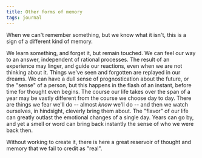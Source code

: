 ```yaml
---
title: Other forms of memory
tags: journal
---
```


When we can't remember something, but we know what it isn't, this is a
sign of a different kind of memory.

We learn something, and forget it, but remain touched.  We can feel our
way to an answer, independent of rational processes.  The result of an
experience may linger, and guide our reactions, even when we are not
thinking about it.  Things we've seen and forgotten are replayed in our
dreams.  We can have a dull sense of prognostication about the future,
or the "sense" of a person, but this happens in the flash of an instant,
before time for thought even begins.  The course our life takes over the
span of a year may be vastly different from the course we choose day to
day.  There are things we fear we'll do -- almost *know* we'll do -- and
then we watch ourselves, in hindsight, cleverly bring them about.  The
"flavor" of our life can greatly outlast the emotional changes of a
single day.  Years can go by, and yet a smell or word can bring back
instantly the sense of who we were back then.

Without working to create it, there is here a great reservoir of thought
and memory that we fail to credit as "real".


